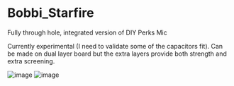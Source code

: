 # Bobbi_Starfire
Fully through hole, integrated version of DIY Perks Mic

Currently experimental (I need to validate some of the capacitors fit). Can be made on dual layer board but the extra layers provide both strength and extra screening.

![image](https://github.com/user-attachments/assets/af902785-aa50-4adc-8a4b-bd30cd17dbd7)
![image](https://github.com/user-attachments/assets/1ed12e87-ea01-4748-ad40-d23da97709b1)

